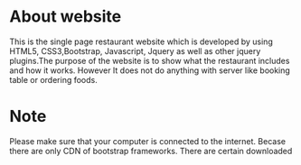 # About website 
This is the single page restaurant website which is developed by using HTML5, CSS3,Bootstrap, Javascript, Jquery as well as other jquery plugins.The purpose of the website is to show what the restaurant includes and how it works. However It does not do anything with server like booking table or ordering foods.  

 
 # Note 
 Please make sure that your computer is connected to the internet. Becase there are only CDN of bootstrap frameworks. There are certain downloaded
